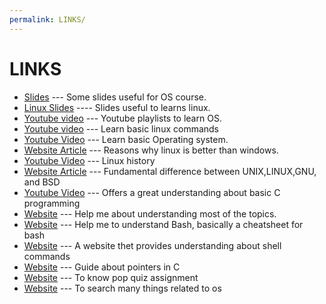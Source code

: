 ```yaml
---
permalink: LINKS/
---
```


# LINKS
- [Slides](https://www.os-book.com/OS10/slide-dir/) --- Some slides useful for OS course.
- [Linux Slides](https://osp4diss.vlsm.org/Welcome2GNULinux.html) ---- Slides useful to learns linux.
- [Youtube video](https://os.vlsm.org/playlists/) --- Youtube playlists to learn OS.
- [Youtube video](https://youtu.be/CpTfQ-q6MPU) --- Learn basic linux commands
- [Youtube Video](https://www.youtube.com/watch?v=26QPDBe-NB8) --- Learn basic Operating system.
- [Website Article](https://itsfoss.com/linux-better-than-windows/) --- Reasons why linux is better than windows.
- [Youtube Video](https://www.youtube.com/watch?v=qFTIc5frqw8&list=PLU_Er81tl-Vka_GPCCakU6NLuyVh5QICp) --- Linux history
- [Website Article](https://unix.stackexchange.com/questions/104714/what-is-the-difference-between-unix-linux-bsd-and-gnu) --- Fundamental difference between UNIX,LINUX,GNU, and BSD
- [Youtube Video](https://www.youtube.com/watch?v=KnvbUiSxvbM&list=PL98qAXLA6aftD9ZlnjpLhdQAOFI8xIB6e) --- Offers a great understanding about basic C programming
- [Website](https://chat.openai.com) --- Help me about understanding most of the topics.
- [Website](https://github.com/RehanSaeed/Bash-Cheat-Sheet) --- Help me to understand Bash, basically a cheatsheet for bash
- [Website](https://explainshell.com/) --- A website thet provides understanding about shell commands
- [Website](https://www.tutorialspoint.com/cprogramming/c_pointers.htm) --- Guide about pointers in C
- [Website](www.scele.cs.ui.ac.id) --- To know pop quiz assignment
- [Website](google.com) --- To search many things related to os
